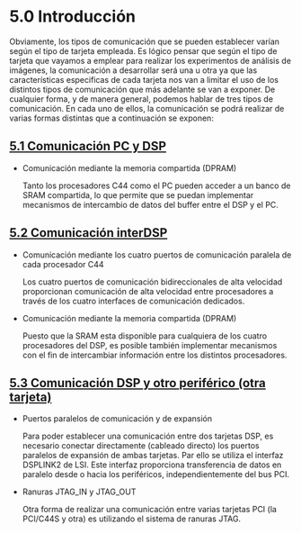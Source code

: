 # 5.0 Introducción

Obviamente, los tipos de comunicación que se pueden establecer varían según el tipo de tarjeta empleada. Es lógico pensar que según el tipo de tarjeta que vayamos a emplear para realizar los experimentos de análisis de imágenes, la comunicación a desarrollar será una u otra ya que las características especificas de cada tarjeta nos van a limitar el uso de los distintos tipos de comunicación que más adelante se van a exponer. De cualquier forma, y de manera general,  podemos hablar de tres tipos de comunicación. En cada uno de ellos, la comunicación se podrá realizar de varias formas distintas que a continuación se exponen:

## [5.1 Comunicación PC y DSP](5.1%20Comunicación%20PC%20y%20DSP.md)

* Comunicación mediante la memoria compartida (DPRAM)

    Tanto los procesadores C44 como el  PC pueden acceder a un banco de SRAM compartida, lo que permite que se puedan implementar mecanismos de intercambio de datos del buffer entre el DSP y el PC.

## [5.2 Comunicación interDSP](5.2%20Comunicación%20InterDSP.md)

* Comunicación mediante los cuatro puertos de comunicación paralela de cada procesador C44

    Los cuatro puertos de comunicación bidireccionales de alta velocidad proporcionan comunicación de alta velocidad entre procesadores  a través de los cuatro interfaces de comunicación dedicados.

* Comunicación mediante la memoria compartida (DPRAM)

    Puesto que la SRAM esta disponible para cualquiera de los cuatro procesadores del DSP, es posible también implementar mecanismos con el fin de intercambiar información entre los distintos procesadores.

## [5.3 Comunicación DSP y otro periférico (otra tarjeta)](5.3%20Comunicación%20DSP%20y%20otro%20Periférico%20(otra%20tarjeta).md)

* Puertos paralelos de comunicación y de expansión

    Para poder establecer una comunicación entre dos tarjetas DSP, es necesario conectar directamente (cableado directo) los puertos paralelos de expansión de ambas tarjetas. Par ello se utiliza el interfaz DSPLINK2 de LSI. Este interfaz proporciona transferencia de datos en paralelo desde o hacia los periféricos, independientemente del bus PCI.

* Ranuras JTAG_IN y JTAG_OUT

    Otra forma de realizar una comunicación entre varias tarjetas PCI (la PCI/C44S y otra) es utilizando el sistema de ranuras JTAG.
